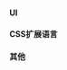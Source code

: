 #### UI
<div class="item-row">
    <Item img="../assets/img/item-imgs/bootstrap.svg" title="Bootstrap" href="https://getbootstrap.com/" />
    <Item img="../assets/img/item-imgs/jquery-ui.ico" title="jQuert UI" href="https://jqueryui.com/" />
    <Item img="../assets/img/item-imgs/semantic-ui.png" title="Semantic UI" href="https://semantic-ui.com/" />
    <Item img="../assets/img/item-imgs/lay-ui.ico" title="Layui" href="https://www.layui.com/" />
</div>

#### CSS扩展语言
<div class="item-row">
    <Item img="../assets/img/item-imgs/sass.ico" title="Sass" href="https://sass-lang.com/" />
    <Item img="../assets/img/item-imgs/less.png" title="Less" href="https://www.sass.hk/" />
    <Item img="../assets/img/item-imgs/stylus.svg" title="Stylus" href="https://stylus-lang.com/" />
</div>

#### 其他
<div class="item-row">
    <Item img="../assets/img/item-imgs/caniuse.png" title="Can I use" href="https://caniuse.com/" />
    <Item img="../assets/img/item-imgs/iconfont.ico" title="Iconfont" href="https://www.iconfont.cn/" />
    <Item img="../assets/img/item-imgs/cssbattle.png" title="CSSBattle" href="https://cssbattle.dev/" />
    <Item img="../assets/img/item-imgs/css-tricks.png" title="CSS-Tricks" href="https://css-tricks.com/" />
</div>
